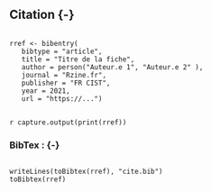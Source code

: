 ## Citation {-}

```{r Citation, echo=FALSE}

rref <- bibentry(
   bibtype = "article",
   title = "Titre de la fiche",
   author = person("Auteur.e 1", "Auteur.e 2" ),
   journal = "Rzine.fr",
   publisher = "FR CIST",
   year = 2021,
   url = "https://...")


``` 

`r capture.output(print(rref))`

### BibTex : {-}

```{r generateBibTex, echo=FALSE}

writeLines(toBibtex(rref), "cite.bib")
toBibtex(rref)

``` 


<br/>